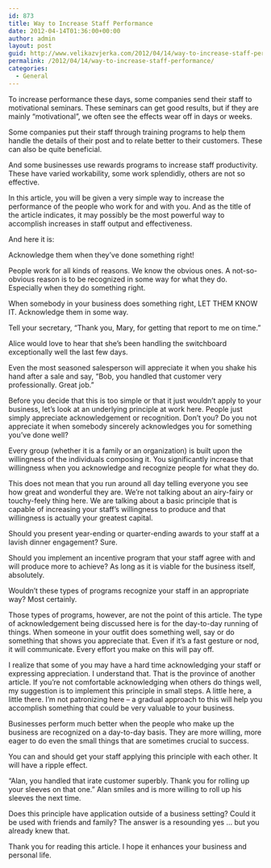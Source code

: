 ```yaml
---
id: 873
title: Way to Increase Staff Performance
date: 2012-04-14T01:36:00+00:00
author: admin
layout: post
guid: http://www.velikazvjerka.com/2012/04/14/way-to-increase-staff-performance/
permalink: /2012/04/14/way-to-increase-staff-performance/
categories:
  - General
---
```

To increase performance these days, some companies send their staff to motivational seminars. These seminars can get good results, but if they are mainly &#8220;motivational&#8221;, we often see the effects wear off in days or weeks.

Some companies put their staff through training programs to help them handle the details of their post and to relate better to their customers. These can also be quite beneficial.

And some businesses use rewards programs to increase staff productivity. These have varied workability, some work splendidly, others are not so effective.

In this article, you will be given a very simple way to increase the performance of the people who work for and with you. And as the title of the article indicates, it may possibly be the most powerful way to accomplish increases in staff output and effectiveness.

And here it is:

Acknowledge them when they&#8217;ve done something right!

People work for all kinds of reasons. We know the obvious ones. A not-so-obvious reason is to be recognized in some way for what they do. Especially when they do something right.

When somebody in your business does something right, LET THEM KNOW IT. Acknowledge them in some way.

Tell your secretary, &#8220;Thank you, Mary, for getting that report to me on time.&#8221;

Alice would love to hear that she&#8217;s been handling the switchboard exceptionally well the last few days.

Even the most seasoned salesperson will appreciate it when you shake his hand after a sale and say, &#8220;Bob, you handled that customer very professionally. Great job.&#8221;

Before you decide that this is too simple or that it just wouldn&#8217;t apply to your business, let&#8217;s look at an underlying principle at work here. People just simply appreciate acknowledgement or recognition. Don&#8217;t you? Do you not appreciate it when somebody sincerely acknowledges you for something you&#8217;ve done well?
  
Every group (whether it is a family or an organization) is built upon the willingness of the individuals composing it. You significantly increase that willingness when you acknowledge and recognize people for what they do.

This does not mean that you run around all day telling everyone you see how great and wonderful they are. We&#8217;re not talking about an airy-fairy or touchy-feely thing here. We are talking about a basic principle that is capable of increasing your staff&#8217;s willingness to produce and that willingness is actually your greatest capital.

Should you present year-ending or quarter-ending awards to your staff at a lavish dinner engagement? Sure.

Should you implement an incentive program that your staff agree with and will produce more to achieve? As long as it is viable for the business itself, absolutely.

Wouldn&#8217;t these types of programs recognize your staff in an appropriate way? Most certainly.

Those types of programs, however, are not the point of this article. The type of acknowledgement being discussed here is for the day-to-day running of things. When someone in your outfit does something well, say or do something that shows you appreciate that. Even if it&#8217;s a fast gesture or nod, it will communicate. Every effort you make on this will pay off.

I realize that some of you may have a hard time acknowledging your staff or expressing appreciation. I understand that. That is the province of another article. If you&#8217;re not comfortable acknowledging when others do things well, my suggestion is to implement this principle in small steps. A little here, a little there. I&#8217;m not patronizing here &#8211; a gradual approach to this will help you accomplish something that could be very valuable to your business.

Businesses perform much better when the people who make up the business are recognized on a day-to-day basis. They are more willing, more eager to do even the small things that are sometimes crucial to success.

You can and should get your staff applying this principle with each other. It will have a ripple effect.

&#8220;Alan, you handled that irate customer superbly. Thank you for rolling up your sleeves on that one.&#8221; Alan smiles and is more willing to roll up his sleeves the next time.

Does this principle have application outside of a business setting? Could it be used with friends and family? The answer is a resounding yes &#8230; but you already knew that.

Thank you for reading this article. I hope it enhances your business and personal life.